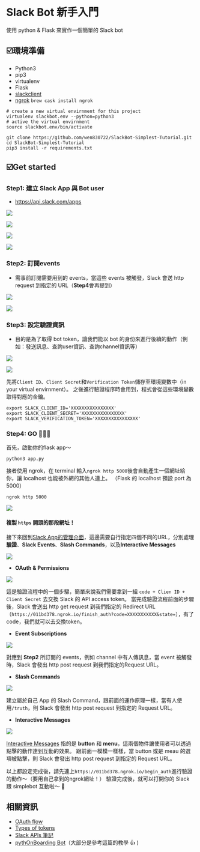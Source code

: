 # Slack Bot 新手入門
使用 python & Flask 來實作一個簡單的 Slack bot


## :ballot_box_with_check:環境準備
* Python3
* pip3
* virtualenv
* Flask
* [slackclient](https://github.com/slackapi/python-slackclient)
* [ngrok](https://tenten.co/blog/how-to-use-ngrok-to-connect-your-localhost/) `brew cask install ngrok`
```shell=zsh
# create a new virtual envirnment for this project
virtualenv slackbot.env --python=python3
# active the virtual envirnment
source slackbot.env/bin/activate
```
```shell=zsh
git clone https://github.com/wen830722/SlackBot-Simplest-Tutorial.git
cd SlackBot-Simplest-Tutorial
pip3 install -r requirements.txt
```
## :ballot_box_with_check:Get started 
### Step1: 建立 Slack App 與 Bot user
* https://api.slack.com/apps

![](https://i.imgur.com/UaNfxjN.png)

![](https://i.imgur.com/MoTnd37.png)

![](https://i.imgur.com/9l2Nfzh.png)

![](https://i.imgur.com/GYyciOP.png)

### Step2: 訂閱events
* 需事前訂閱需要用到的 events，當這些 events 被觸發，Slack 會送 http request 到指定的 URL（**Step4**會再提到）

![](https://i.imgur.com/I4rDNNy.png)

![](https://i.imgur.com/6ZEpJLW.png)

### Step3: 設定驗證資訊
* 目的是為了取得 bot token，讓我們能以 bot 的身份來進行後續的動作（例如：發送訊息、查詢user資訊、查詢channel資訊等）

![](https://i.imgur.com/iLpJJmU.png)

![](https://i.imgur.com/p81DZyi.png)

先將`Client ID`、`Client Secret`和`Verification Token`儲存至環境變數中（in your virtual envirnment）。
之後進行驗證程序時會用到，程式會從這些環境變數取得對應的金鑰。
```shell=zsh
export SLACK_CLIENT_ID='XXXXXXXXXXXXXXXX'
export SLACK_CLIENT_SECRET='XXXXXXXXXXXXXXXX'
export SLACK_VERIFICATION_TOKEN='XXXXXXXXXXXXXXXX'
```

### Step4: GO :dash::dash::dash:
首先，啟動你的flask app～
```
python3 app.py
```
接者使用 ngrok，在 terminal 輸入``ngrok http 5000``後會自動產生一個網址給你，讓 localhost 也能被外網的其他人連上。
（Flask 的 localhost 預設 port 為5000）
```
ngrok http 5000
```
![](https://i.imgur.com/icrJtxG.png)

#### 複製 `https` 開頭的那段網址！

接下來回到[Slack App的管理介面](https://api.slack.com/apps)，這邊需要自行指定四個不同的URL，分別處理**驗證**、**Slack Events**、**Slash Commands**，以及**Interactive Messages**

![](https://i.imgur.com/V2NBBYl.png)

* **OAuth & Permissions**

 ![](https://i.imgur.com/iGOy9IP.png)
 
 這是驗證流程中的一個步驟，簡單來說我們需要拿到一組 `code + Clien ID + Client Secret` 去交換 Slack 的 API access token。
當完成驗證流程前面的步驟後，Slack 會送出 http get request 到我們指定的 Redirect URL（`https://011bd378.ngrok.io/finish_auth?code=XXXXXXXXXXX&state=`），有了code，我們就可以去交換token。

* **Event Subscriptions**

 ![](https://i.imgur.com/7BunWIX.png)
 
 對應到 **Step2** 所訂閱的 events，例如 channel 中有人傳訊息，當 event 被觸發時，Slack 會發出 http post request 到我們指定的Request URL。
    
* **Slash Commands**

 ![](https://i.imgur.com/DLEjndj.png)
 
 建立屬於自己 App 的 Slash Command，跟前面的運作原理一樣，當有人使用`/truth`，則 Slack 會發出 http post request 到指定的 Request URL。

* **Interactive Messages**

 ![](https://i.imgur.com/Q0RxIhY.png)
 
 [Interactive Messages](https://api.slack.com/docs/message-buttons) 指的是 **button** 和 **menu**，這兩個物件讓使用者可以透過點擊的動作達到互動的效果。
 跟前面一模模一樣樣，當 button 或是 meau 的選項被點擊，則 Slack 會發出 http post request 到指定的 Request URL。


以上都設定完成後，請先連上`https://011bd378.ngrok.io/begin_auth`進行驗證的動作～（要用自己拿到的ngrok網址！）
驗證完成後，就可以打開你的 Slack 跟 simplebot 互動啦～ :tada: 

## 相關資訊
* [OAuth flow](https://api.slack.com/docs/oauth)
* [Types of tokens](https://api.slack.com/docs/token-types#legacy)
* [Slack APIs 筆記](https://hackmd.io/KYNgLAHCBGULQEMAMB2AZnMToBM4QGYFg4BGAThwGMIk1hyAmJUoA===)
* [pythOnBoarding Bot](https://github.com/slackapi/Slack-Python-Onboarding-Tutorial)（大部分是參考這篇的教學 :+1: )
